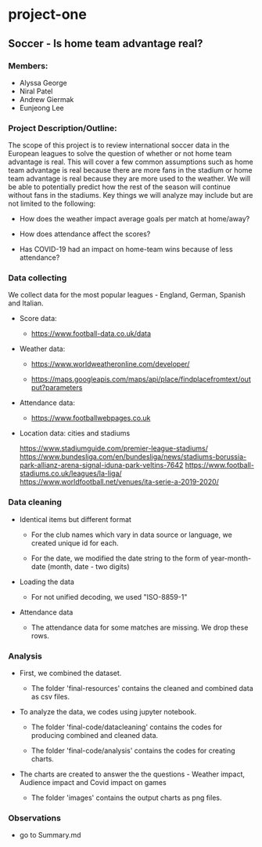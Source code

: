 # project-one


## Soccer - Is home team advantage real? 


### Members: 

* Alyssa George 
* Niral Patel 
* Andrew Giermak
* Eunjeong Lee 


### Project Description/Outline:

The scope of this project is to review international soccer data in the European leagues to solve the question of whether or not home team advantage is real. This will cover a few common assumptions such as home team advantage is real because there are more fans in the stadium or home team advantage is real because they are more used to the weather. We will be able to potentially predict how the rest of the season will continue without fans in the stadiums.
Key things we will analyze may include but are not limited to the following: 


* How does the weather impact average goals per match at home/away?

* How does attendance affect the scores?

* Has COVID-19 had an impact on home-team wins because of less attendance?



### Data collecting

We collect data for the most popular leagues - England, German, Spanish and Italian.

* Score data: 

    - https://www.football-data.co.uk/data
    
    
* Weather data: 

    - https://www.worldweatheronline.com/developer/
    
    - https://maps.googleapis.com/maps/api/place/findplacefromtext/output?parameters 


* Attendance data:

    - https://www.footballwebpages.co.uk


* Location data: cities and stadiums

    https://www.stadiumguide.com/premier-league-stadiums/
    https://www.bundesliga.com/en/bundesliga/news/stadiums-borussia-park-allianz-arena-signal-iduna-park-veltins-7642
    https://www.football-stadiums.co.uk/leagues/la-liga/ 
    https://www.worldfootball.net/venues/ita-serie-a-2019-2020/
    
    

### Data cleaning

* Identical items but different format

    - For the club names which vary in data source or language, we created unique id for each. 
    
    - For the date, we modified the date string to the form of year-month-date (month, date - two digits)
    

* Loading the data 

    - For not unified decoding, we used "ISO-8859-1"


* Attendance data

    - The attendance data for some matches are missing. We drop these rows.



### Analysis


* First, we combined the dataset.

    - The folder 'final-resources' contains the cleaned and combined data as csv files.


* To analyze the data, we codes using jupyter notebook.

    - The folder 'final-code/datacleaning' contains the codes for producing combined and cleaned data.
    
    - The folder 'final-code/analysis' contains the codes for creating charts.    

* The charts are created to answer the the questions - Weather impact, Audience impact and Covid impact on games

    - The folder 'images' contains the output charts as png files.
    
    
### Observations


* go to Summary.md
